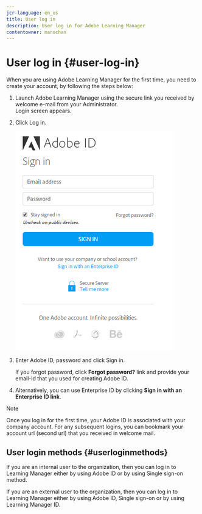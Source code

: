 ```yaml
---
jcr-language: en_us
title: User log in
description: User log in for Adobe Learning Manager
contentowner: manochan
---
```



# User log in {#user-log-in}

When you are using Adobe Learning Manager for the first time, you need to create your account, by following the steps below:

1. Launch Adobe Learning Manager using the secure link you received by welcome e-mail from your Administrator.  
   Login screen appears.
1. Click Log in.

   ![](assets/adobeid-signin.png)

1. Enter Adobe ID, password and click Sign in.

   If you forgot password, click **Forgot password?** link and provide your email-id that you used for creating Adobe ID.

1. Alternatively, you can use Enterprise ID by clicking **Sign in with an Enterprise ID link**.

>[!NOTE]
>
>Once you log in for the first time, your Adobe ID is associated with your company account. For any subsequent logins, you can bookmark your account url (second url) that you received in welcome mail.

## User login methods {#userloginmethods}

If you are an internal user to the organization, then you can log in to Learning Manager either by using Adobe ID or by using Single sign-on method. 

If you are an external user to the organization, then you can log in to Learning Manager either by using Adobe ID, Single sign-on or by using Learning Manager ID. 
